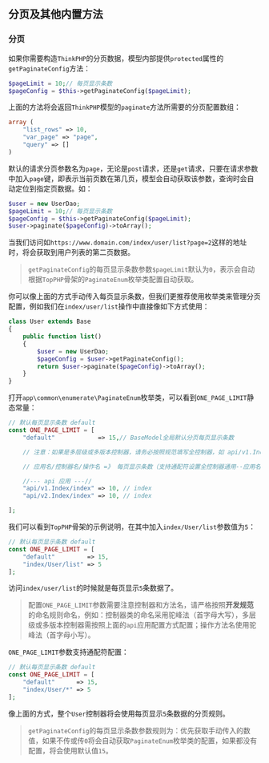## 分页及其他内置方法

### 分页

如果你需要构造`ThinkPHP`的分页数据，模型内部提供`protected`属性的`getPaginateConfig`方法：

```php
$pageLimit = 10;// 每页显示条数
$pageConfig = $this->getPaginateConfig($pageLimit);
```

上面的方法将会返回`ThinkPHP`模型的`paginate`方法所需要的分页配置数组：

```php
array (
    "list_rows" => 10,
    "var_page" => "page",
    "query" => []
)
```

默认的请求分页参数名为`page`，无论是`post`请求，还是`get`请求，只要在请求参数中加入`page`键，即表示当前页数在第几页，模型会自动获取该参数，查询时会自动定位到指定页数据。如：

```php
$user = new UserDao;
$pageLimit = 10;// 每页显示条数
$pageConfig = $this->getPaginateConfig($pageLimit);
$user->paginate($pageConfig)->toArray();
```

当我们访问如`https://www.domain.com/index/user/list?page=2`这样的地址时，将会获取到用户列表的第二页数据。

> `getPaginateConfig`的每页显示条数参数`$pageLimit`默认为`0`，表示会自动根据`TopPHP`骨架的`PaginateEnum`枚举类配置自动获取。

你可以像上面的方式手动传入每页显示条数，但我们更推荐使用枚举类来管理分页配置，例如我们在`index/user/list`操作中直接像如下方式使用：

```php
class User extends Base
{
    public function list()
    {
        $user = new UserDao;
        $pageConfig = $user->getPaginateConfig();
        return $user->paginate($pageConfig)->toArray();
    }
}
```

打开`app\common\enumerate\PaginateEnum`枚举类，可以看到`ONE_PAGE_LIMIT`静态常量：

```php
// 默认每页显示条数 default
const ONE_PAGE_LIMIT = [
    "default"            => 15,// BaseModel全局默认分页每页显示条数

    // 注意：如果是多层级或多版本控制器，请务必按照规范填写全控制器，如 api/v1.Index/index 或 index/layered.Index/index，否则将不生效，会自动使用默认的

    // 应用名/控制器名/操作名 =》 每页显示条数（支持通配符设置全控制器通用--应用名/控制器名/*）

    //--- api 应用 ---//
    "api/v1.Index/index" => 10, // index
    "api/v2.Index/index" => 10, // index

];
```

我们可以看到`TopPHP`骨架的示例说明，在其中加入`index/User/list`参数值为`5`：

```php
// 默认每页显示条数 default
const ONE_PAGE_LIMIT = [
    "default"         => 15,
    "index/User/list" => 5 
];
```

访问`index/user/list`的时候就是每页显示`5`条数据了。

> 配置`ONE_PAGE_LIMIT`参数需要注意控制器和方法名，请严格按照**开发规范**的命名规则命名，例如：控制器类的命名采用驼峰法（首字母大写），多层级或多版本控制器需按照上面的`api`应用配置方式配置；操作方法名使用驼峰法（首字母小写）。

`ONE_PAGE_LIMIT`参数支持通配符配置：

```php
// 默认每页显示条数 default
const ONE_PAGE_LIMIT = [
    "default"      => 15,
    "index/User/*" => 5 
];
```

像上面的方式，整个`User`控制器将会使用每页显示`5`条数据的分页规则。

> `getPaginateConfig`的每页显示条数参数规则为：优先获取手动传入的数值，如果不传或传`0`将会自动获取`PaginateEnum`枚举类的配置，如果都没有配置，将会使用默认值`15`。



